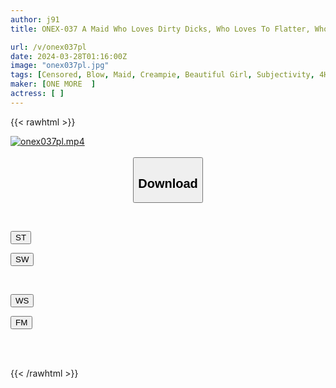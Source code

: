 ```yaml
---
author: j91
title: ONEX-037 A Maid Who Loves Dirty Dicks, Who Loves To Flatter, Who Has A Jubo Jubo Mouth, And Who Whispers Lewd Dirty Words, Full Course

url: /v/onex037pl
date: 2024-03-28T01:16:00Z
image: "onex037pl.jpg"
tags: [Censored, Blow, Maid, Creampie, Beautiful Girl, Subjectivity, 4HR+	]
maker: [ONE MORE  ]
actress: [ ]
---
```



{{< rawhtml >}}

<div class="video" data-videoid="0JdXwBo9QDHbqog">
    <a href="javascript:;">
        <img src="/v/onex037pl/onex037pl.jpg" width="WIDTH" height="HEIGHT" alt="onex037pl.mp4" loading="lazy">
    </a>
</div>

<script type="text/javascript" src="https://j91.asia/asset/on-demand-st.js"></script>

<br>
  <link rel="stylesheet" href="https://j91.asia/asset/bs5.css">
  
  <center>
  <button class="btn btn-primary" type="button" data-bs-toggle="collapse" data-bs-target=".multi-collapse" aria-expanded="false" aria-controls="multiCollapseExample1 multiCollapseExample2"><h2>Download</h2></button></center>
</p>
<div class="row">
  <div class="col">
    <div class="collapse multi-collapse" id="multiCollapseExample1">
      <div class="card card-body">
	      	      <br>
<div class="buttons">  
<p><a href="https://streamtape.to/v/0JdXwBo9QDHbqog" target="_blank"><button class="btn-hover color-3"><i class="fa fa-download"></i> ST</button></a></p>
<p><a href="https://asnwish.com/eq8pcomgb1c2" target="_blank"><button class="btn-hover color-2"><i class="fa fa-download"></i> SW</button></a></p></div>
    </div>
  </div>
</div>
  <div class="col">
    <div class="collapse multi-collapse" id="multiCollapseExample2">
      <div class="card card-body">
	      <br>
<div class="buttons">
<p><a href="https://wolfstream.tv/xr3fmvvvi651"><button class="btn-hover color-9"><i class="fa fa-download"></i> WS</button></a></p>
<p><a href="https://filemoon.sx/d/wowl4y050mji"><button class="btn-hover color-8"><i class="fa fa-download"></i> FM</button></a></p></div>
<br><br>
      </div>
    </div>
  </div>
</div>

{{< /rawhtml >}}